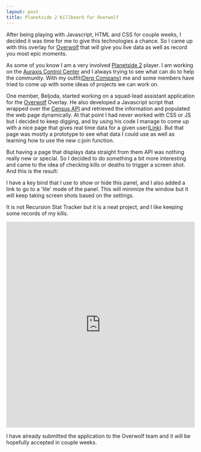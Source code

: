 ```yaml
---
layout: post
title: Planetside 2 Killboard for Overwolf
---
```


After being playing with Javascript, HTML and CSS for couple weeks, I decided it was time for me to give this technologies a chance. So I came up with this overlay for [Overwolf](http://www.overwolf.com/) that will give you live data as well as record you most epic moments.

As some of you know I am a very involved [Planetside 2](https://www.planetside2.com/home) player. I am working on the [Auraxis Control Center](https://play.google.com/store/apps/details?id=com.cesarandres.ps2link) and I always trying to see what can do to help the community. With my outfit([Derp Company](http://derpcompany.com/home/)) me and some members have tried to come up with some ideas of projects we can work on. 

One member, Beljoda, started working on a squad-lead assistant application for the [Overwolf](http://www.overwolf.com/) Overlay. He also developed a Javascript script that wrapped over the [Census API](https://census.soe.com/) and retrieved the information and populated the web page dynamically. At that point I had never worked with CSS or JS but I decided to keep digging, and by using his code I manage to come up with a nice page that gives real time data for a given user([Link](http://ndacm.org/~ramirezs/sla/Player_Dashboard.html)). But that page was mostly a prototype to see what data I could use as well as learning how to use the new c:join function.

But having a page that displays data straight from them API was nothing really new or special. So I decided to do something a bit more interesting and came to the idea of checking kills or deaths to trigger a screen shot. And this is the result:

<a href="http://imgur.com/3jHUNDN"><core-image style="width:900px; height:400px;" sizing="contain" src="http://i.imgur.com/3jHUNDN.jpg"></core-image></a>

I have a key bind that I use to show or hide this panel, and I also added a link to go to a 'lite' mode of the panel. This will minimize the window but it will keep taking screen shots based on the settings.

<a href="http://imgur.com/F3RjwPn"><core-image style="width:900px; height:400px;" sizing="contain" src="http://i.imgur.com/F3RjwPn.jpg"></core-image></a>

It is not Recursion Stat Tracker but it is a neat project, and I like keeping some records of my kills.

<iframe class="imgur-album" width="100%" height="550" frameborder="0" src="http://imgur.com/a/p6XhQ/embed"></iframe>

I have already submitted the application to the Overwolf team and it will be hopefully accepted in couple weeks.
